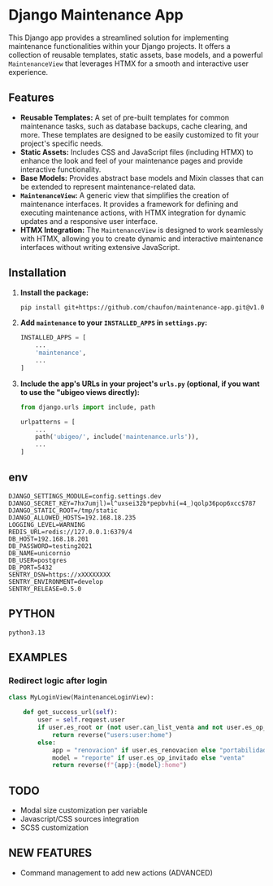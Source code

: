 # Django Maintenance App

This Django app provides a streamlined solution for implementing maintenance functionalities within
your Django projects. It offers a collection of reusable templates, static assets, base models, and
a powerful `MaintenanceView` that leverages HTMX for a smooth and interactive user experience.

## Features

* **Reusable Templates:**  A set of pre-built templates for common maintenance tasks, such as
  database backups, cache clearing, and more. These templates are designed to be easily customized
  to fit your project's specific needs.
* **Static Assets:** Includes CSS and JavaScript files (including HTMX) to enhance the look and feel
  of your maintenance pages and provide interactive functionality.
* **Base Models:** Provides abstract base models and Mixin classes that can be extended to represent
  maintenance-related data.
* **`MaintenanceView`:** A generic view that simplifies the creation of maintenance interfaces. It
  provides a framework for defining and executing maintenance actions, with HTMX integration for
  dynamic updates and a responsive user interface.
* **HTMX Integration:**  The `MaintenanceView` is designed to work seamlessly with HTMX, allowing
  you to create dynamic and interactive maintenance interfaces without writing extensive JavaScript.

## Installation

1. **Install the package:**

   ```bash
   pip install git+https://github.com/chaufon/maintenance-app.git@v1.0.0
   ```

2. **Add `maintenance` to your `INSTALLED_APPS` in `settings.py`:**

   ```python
   INSTALLED_APPS = [
       ...
       'maintenance',
       ...
   ]
   ```

3. **Include the app's URLs in your project's `urls.py` (optional, if you want to use the "ubigeo 
views directly):**

   ```python
   from django.urls import include, path

   urlpatterns = [
       ...
       path('ubigeo/', include('maintenance.urls')),
       ...
   ]
   ```

## env

```shell
DJANGO_SETTINGS_MODULE=config.settings.dev
DJANGO_SECRET_KEY=7hx7umjl)=l^uxsei32b*pepbvhi(=4_)qolp36pop6xcc$787
DJANGO_STATIC_ROOT=/tmp/static
DJANGO_ALLOWED_HOSTS=192.168.18.235
LOGGING_LEVEL=WARNING
REDIS_URL=redis://127.0.0.1:6379/4
DB_HOST=192.168.18.201
DB_PASSWORD=testing2021
DB_NAME=unicornio
DB_USER=postgres
DB_PORT=5432
SENTRY_DSN=https://xXXXXXXXX
SENTRY_ENVIRONMENT=develop
SENTRY_RELEASE=0.5.0
```

## PYTHON

`python3.13`


## EXAMPLES

### Redirect logic after login

```python
class MyLoginView(MaintenanceLoginView):

    def get_success_url(self):
        user = self.request.user
        if user.es_root or (not user.can_list_venta and not user.es_op_invitado):
            return reverse("users:user:home")
        else:
            app = "renovacion" if user.es_renovacion else "portabilidad"
            model = "reporte" if user.es_op_invitado else "venta"
            return reverse(f"{app}:{model}:home")
```

## TODO

* Modal size customization per variable
* Javascript/CSS sources integration
* SCSS customization

## NEW FEATURES

* Command management to add new actions (ADVANCED)

